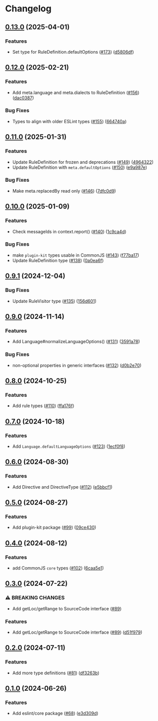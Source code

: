 # Changelog

## [0.13.0](https://github.com/eslint/rewrite/compare/core-v0.12.0...core-v0.13.0) (2025-04-01)


### Features

* Set type for RuleDefinition.defaultOptions ([#173](https://github.com/eslint/rewrite/issues/173)) ([d5806df](https://github.com/eslint/rewrite/commit/d5806dfe5c2af849b84f39e3eb0300aaa7c29092))

## [0.12.0](https://github.com/eslint/rewrite/compare/core-v0.11.0...core-v0.12.0) (2025-02-21)


### Features

* Add meta.language and meta.dialects to RuleDefinition ([#156](https://github.com/eslint/rewrite/issues/156)) ([dac0387](https://github.com/eslint/rewrite/commit/dac0387fc3dd7e74811ae045ab782c70366bb14c))


### Bug Fixes

* Types to align with older ESLint types ([#155](https://github.com/eslint/rewrite/issues/155)) ([664740a](https://github.com/eslint/rewrite/commit/664740a8d4a93bee896cec3a661bf2072e893e24))

## [0.11.0](https://github.com/eslint/rewrite/compare/core-v0.10.0...core-v0.11.0) (2025-01-31)


### Features

* Update RuleDefinition for frozen and deprecations ([#149](https://github.com/eslint/rewrite/issues/149)) ([4964322](https://github.com/eslint/rewrite/commit/49643228d230f2d0edce6d2a310ccf3131b72d89))
* Update RuleDefinition with `meta.defaultOptions` ([#150](https://github.com/eslint/rewrite/issues/150)) ([e9a987e](https://github.com/eslint/rewrite/commit/e9a987e8d92a6383e9782332e515aa2a719a18af))


### Bug Fixes

* Make meta.replacedBy read only ([#146](https://github.com/eslint/rewrite/issues/146)) ([7dfc0d9](https://github.com/eslint/rewrite/commit/7dfc0d92e617108c0e9493f09db3f86919e02fd1))

## [0.10.0](https://github.com/eslint/rewrite/compare/core-v0.9.1...core-v0.10.0) (2025-01-09)


### Features

* Check messageIds in context.report() ([#140](https://github.com/eslint/rewrite/issues/140)) ([1c9ca4d](https://github.com/eslint/rewrite/commit/1c9ca4d0a4726218948a92ebc2e8be7a13d224d4))


### Bug Fixes

* make `plugin-kit` types usable in CommonJS ([#143](https://github.com/eslint/rewrite/issues/143)) ([f77ba17](https://github.com/eslint/rewrite/commit/f77ba177d4e4c5d2ed828cfd9a5149df2ccb3a7f))
* Update RuleDefinition type ([#138](https://github.com/eslint/rewrite/issues/138)) ([0a0ea6f](https://github.com/eslint/rewrite/commit/0a0ea6fbac827b354ee18f5b10eefad2bc0794f7))

## [0.9.1](https://github.com/eslint/rewrite/compare/core-v0.9.0...core-v0.9.1) (2024-12-04)


### Bug Fixes

* Update RuleVisitor type ([#135](https://github.com/eslint/rewrite/issues/135)) ([156d601](https://github.com/eslint/rewrite/commit/156d601181deb362a2864c4d47d4e3da8609500b))

## [0.9.0](https://github.com/eslint/rewrite/compare/core-v0.8.0...core-v0.9.0) (2024-11-14)


### Features

* Add Language#normalizeLanguageOptions() ([#131](https://github.com/eslint/rewrite/issues/131)) ([3591a78](https://github.com/eslint/rewrite/commit/3591a7805a060cb130d40d61f200431b782431d8))


### Bug Fixes

* non-optional properties in generic interfaces ([#132](https://github.com/eslint/rewrite/issues/132)) ([d0b2e70](https://github.com/eslint/rewrite/commit/d0b2e705c49709cfb92a9110c65cd628c91aaa29))

## [0.8.0](https://github.com/eslint/rewrite/compare/core-v0.7.0...core-v0.8.0) (2024-10-25)


### Features

* Add rule types ([#110](https://github.com/eslint/rewrite/issues/110)) ([ffa176f](https://github.com/eslint/rewrite/commit/ffa176f0c80c14c8ba088d2ba359af4b2805c4f5))

## [0.7.0](https://github.com/eslint/rewrite/compare/core-v0.6.0...core-v0.7.0) (2024-10-18)


### Features

* Add `Language.defaultLanguageOptions` ([#123](https://github.com/eslint/rewrite/issues/123)) ([1ecf0f8](https://github.com/eslint/rewrite/commit/1ecf0f88808a7629e06e949dea8eb1ec4fd2f472))

## [0.6.0](https://github.com/eslint/rewrite/compare/core-v0.5.0...core-v0.6.0) (2024-08-30)


### Features

* Add Directive and DirectiveType ([#112](https://github.com/eslint/rewrite/issues/112)) ([e5bbcf1](https://github.com/eslint/rewrite/commit/e5bbcf148874be07d5667f34ed395faaf8c72972))

## [0.5.0](https://github.com/eslint/rewrite/compare/core-v0.4.0...core-v0.5.0) (2024-08-27)


### Features

* Add plugin-kit package ([#99](https://github.com/eslint/rewrite/issues/99)) ([09ce430](https://github.com/eslint/rewrite/commit/09ce43073760b69a3bcca89f99793549cd566bf6))

## [0.4.0](https://github.com/eslint/rewrite/compare/core-v0.3.0...core-v0.4.0) (2024-08-12)


### Features

* add CommonJS `core` types ([#102](https://github.com/eslint/rewrite/issues/102)) ([6caa5e1](https://github.com/eslint/rewrite/commit/6caa5e1408d94387277abc65ff2b6d6b1d005488))

## [0.3.0](https://github.com/eslint/rewrite/compare/core-v0.2.0...core-v0.3.0) (2024-07-22)


### ⚠ BREAKING CHANGES

* Add getLoc/getRange to SourceCode interface ([#89](https://github.com/eslint/rewrite/issues/89))

### Features

* Add getLoc/getRange to SourceCode interface ([#89](https://github.com/eslint/rewrite/issues/89)) ([d51f979](https://github.com/eslint/rewrite/commit/d51f9791aecd9aa80136a0926e57549df9e25ab3))

## [0.2.0](https://github.com/eslint/rewrite/compare/core-v0.1.0...core-v0.2.0) (2024-07-11)


### Features

* Add more type definitions ([#81](https://github.com/eslint/rewrite/issues/81)) ([df3263b](https://github.com/eslint/rewrite/commit/df3263b336b663b22be32bf0c499a70b378b5021))

## [0.1.0](https://github.com/eslint/rewrite/compare/core-v0.0.1...core-v0.1.0) (2024-06-26)


### Features

* Add eslint/core package ([#68](https://github.com/eslint/rewrite/issues/68)) ([e3d309d](https://github.com/eslint/rewrite/commit/e3d309d93fefe4e10f40568e89f380159c7f63d3))
